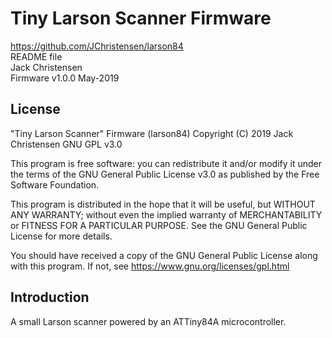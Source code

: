 # Tiny Larson Scanner Firmware
https://github.com/JChristensen/larson84  
README file  
Jack Christensen  
Firmware v1.0.0 May-2019

## License
"Tiny Larson Scanner" Firmware (larson84) Copyright (C) 2019 Jack Christensen GNU GPL v3.0

This program is free software: you can redistribute it and/or modify it under the terms of the GNU General Public License v3.0 as published by the Free Software Foundation.

This program is distributed in the hope that it will be useful, but WITHOUT ANY WARRANTY; without even the implied warranty of MERCHANTABILITY or FITNESS FOR A PARTICULAR PURPOSE.  See the GNU General Public License for more details.

You should have received a copy of the GNU General Public License along with this program. If not, see <https://www.gnu.org/licenses/gpl.html>

## Introduction

A small Larson scanner powered by an ATTiny84A microcontroller.
